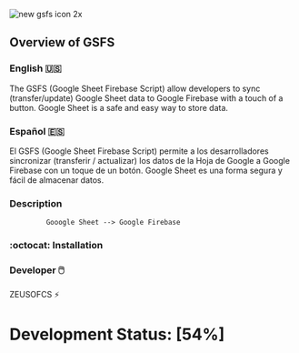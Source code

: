 

![new gsfs icon 2x](https://cloud.githubusercontent.com/assets/19171147/26663754/eb075894-465a-11e7-91f2-60d43190c3db.png)


## Overview of GSFS

### English 🇺🇸 
The GSFS (Google Sheet Firebase Script) allow developers to sync (transfer/update) Google Sheet data to Google Firebase with a touch of a button. Google Sheet is a safe and easy way to store data.

### Español 🇪🇸

El GSFS (Google Sheet Firebase Script) permite a los desarrolladores sincronizar (transferir / actualizar) los datos de la Hoja de Google a Google Firebase con un toque de un botón. Google Sheet es una forma segura y fácil de almacenar datos.

### Description

             Gooogle Sheet --> Google Firebase




### :octocat: Installation

### Developer  🖱️ 

ZEUSOFCS ⚡

# Development Status: [54%]

